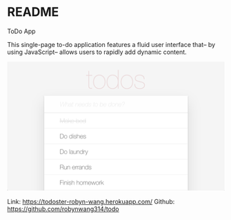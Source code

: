 # README

ToDo App

This single-page to-do application features a fluid user interface that– by using JavaScript– allows users to rapidly add dynamic content.

<img src="/app/assets/images/home.png" alt="Homepage">

Link: https://todoster-robyn-wang.herokuapp.com/
Github: https://github.com/robynwang314/todo